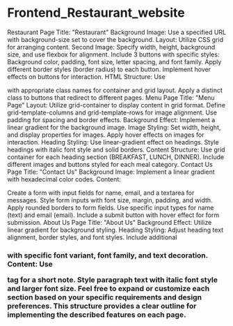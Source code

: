# Frontend_Restaurant_website

Restaurant Page
Title: "Restaurant"
Background Image: Use a specified URL with background-size set to cover the background.
Layout: Utilize CSS grid for arranging content.
Second Image:
Specify width, height, background size, and use flexbox for alignment.
Include 3 buttons with specific styles:
Background color, padding, font size, letter spacing, and font family.
Apply different border styles (border radius) to each button.
Implement hover effects on buttons for interaction.
HTML Structure:
Use <div> with appropriate class names for container and grid layout.
Apply a distinct class to buttons that redirect to different pages.
Menu Page
Title: "Menu Page"
Layout: Utilize grid-container to display content in grid format.
Define grid-template-columns and grid-template-rows for image alignment.
Use padding for spacing and border effects.
Background Effect: Implement a linear gradient for the background image.
Image Styling:
Set width, height, and display properties for images.
Apply hover effects on images for interaction.
Heading Styling:
Use linear-gradient effect on headings.
Style headings with italic font style and solid borders.
Content Structure:
Use grid container for each heading section (BREAKFAST, LUNCH, DINNER).
Include different images and buttons styled for each meal category.
Contact Us Page
Title: "Contact Us"
Background Image: Implement a linear gradient with hexadecimal color codes.
Content:

Create a form with input fields for name, email, and a textarea for messages.
Style form inputs with font size, margin, padding, and width.
Apply rounded borders to form fields.
Use specific input types for name (text) and email (email).
Include a submit button with hover effect for form submission.
About Us Page
Title: "About Us"
Background Effect: Utilize linear gradient for background styling.
Heading Styling:
Adjust heading text alignment, border styles, and font styles.
Include additional <h3> with specific font variant, font family, and text decoration.
Content:
Use <p> tag for a short note.
Style paragraph text with italic font style and larger font size.
Feel free to expand or customize each section based on your specific requirements and design preferences. This structure provides a clear outline for implementing the described features on each page.
